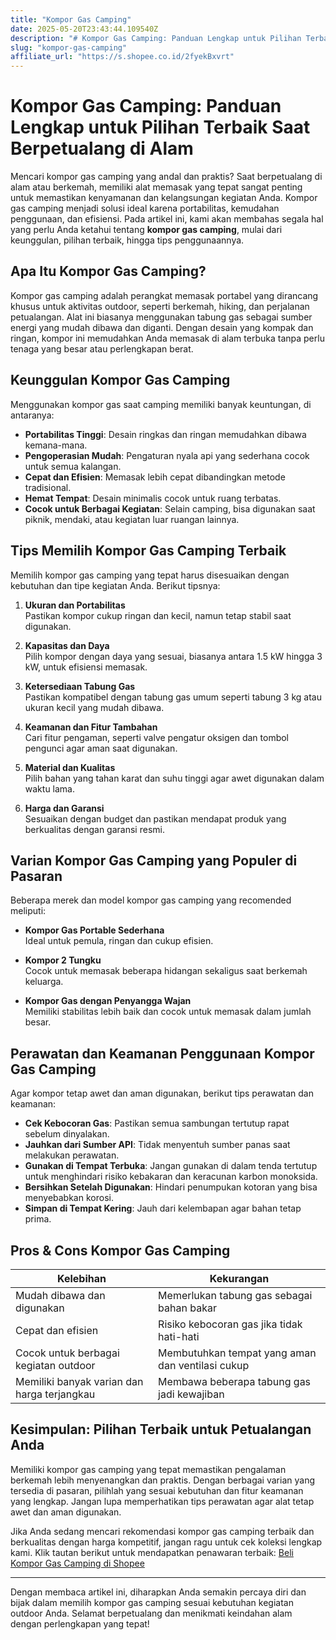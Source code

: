 ```yaml
---
title: "Kompor Gas Camping"
date: 2025-05-20T23:43:44.109540Z
description: "# Kompor Gas Camping: Panduan Lengkap untuk Pilihan Terbaik Saat Berpetualang di Alam..."
slug: "kompor-gas-camping"
affiliate_url: "https://s.shopee.co.id/2fyekBxvrt"
---
```

# Kompor Gas Camping: Panduan Lengkap untuk Pilihan Terbaik Saat Berpetualang di Alam

Mencari kompor gas camping yang andal dan praktis? Saat berpetualang di alam atau berkemah, memiliki alat memasak yang tepat sangat penting untuk memastikan kenyamanan dan kelangsungan kegiatan Anda. Kompor gas camping menjadi solusi ideal karena portabilitas, kemudahan penggunaan, dan efisiensi. Pada artikel ini, kami akan membahas segala hal yang perlu Anda ketahui tentang **kompor gas camping**, mulai dari keunggulan, pilihan terbaik, hingga tips penggunaannya.

## Apa Itu Kompor Gas Camping?

Kompor gas camping adalah perangkat memasak portabel yang dirancang khusus untuk aktivitas outdoor, seperti berkemah, hiking, dan perjalanan petualangan. Alat ini biasanya menggunakan tabung gas sebagai sumber energi yang mudah dibawa dan diganti. Dengan desain yang kompak dan ringan, kompor ini memudahkan Anda memasak di alam terbuka tanpa perlu tenaga yang besar atau perlengkapan berat.

## Keunggulan Kompor Gas Camping

Menggunakan kompor gas saat camping memiliki banyak keuntungan, di antaranya:

- **Portabilitas Tinggi**: Desain ringkas dan ringan memudahkan dibawa kemana-mana.
- **Pengoperasian Mudah**: Pengaturan nyala api yang sederhana cocok untuk semua kalangan.
- **Cepat dan Efisien**: Memasak lebih cepat dibandingkan metode tradisional.
- **Hemat Tempat**: Desain minimalis cocok untuk ruang terbatas.
- **Cocok untuk Berbagai Kegiatan**: Selain camping, bisa digunakan saat piknik, mendaki, atau kegiatan luar ruangan lainnya.

## Tips Memilih Kompor Gas Camping Terbaik

Memilih kompor gas camping yang tepat harus disesuaikan dengan kebutuhan dan tipe kegiatan Anda. Berikut tipsnya:

1. **Ukuran dan Portabilitas**  
   Pastikan kompor cukup ringan dan kecil, namun tetap stabil saat digunakan.

2. **Kapasitas dan Daya**  
   Pilih kompor dengan daya yang sesuai, biasanya antara 1.5 kW hingga 3 kW, untuk efisiensi memasak.

3. **Ketersediaan Tabung Gas**  
   Pastikan kompatibel dengan tabung gas umum seperti tabung 3 kg atau ukuran kecil yang mudah dibawa.

4. **Keamanan dan Fitur Tambahan**  
   Cari fitur pengaman, seperti valve pengatur oksigen dan tombol pengunci agar aman saat digunakan.

5. **Material dan Kualitas**  
   Pilih bahan yang tahan karat dan suhu tinggi agar awet digunakan dalam waktu lama.

6. **Harga dan Garansi**  
   Sesuaikan dengan budget dan pastikan mendapat produk yang berkualitas dengan garansi resmi.

## Varian Kompor Gas Camping yang Populer di Pasaran

Beberapa merek dan model kompor gas camping yang recomended meliputi:

- **Kompor Gas Portable Sederhana**  
  Ideal untuk pemula, ringan dan cukup efisien.
  
- **Kompor 2 Tungku**  
  Cocok untuk memasak beberapa hidangan sekaligus saat berkemah keluarga.
  
- **Kompor Gas dengan Penyangga Wajan**  
  Memiliki stabilitas lebih baik dan cocok untuk memasak dalam jumlah besar.

## Perawatan dan Keamanan Penggunaan Kompor Gas Camping

Agar kompor tetap awet dan aman digunakan, berikut tips perawatan dan keamanan:

- **Cek Kebocoran Gas**: Pastikan semua sambungan tertutup rapat sebelum dinyalakan.
- **Jauhkan dari Sumber API**: Tidak menyentuh sumber panas saat melakukan perawatan.
- **Gunakan di Tempat Terbuka**: Jangan gunakan di dalam tenda tertutup untuk menghindari risiko kebakaran dan keracunan karbon monoksida.
- **Bersihkan Setelah Digunakan**: Hindari penumpukan kotoran yang bisa menyebabkan korosi.
- **Simpan di Tempat Kering**: Jauh dari kelembapan agar bahan tetap prima.

## Pros & Cons Kompor Gas Camping

| Kelebihan | Kekurangan |
|------------|--------------|
| Mudah dibawa dan digunakan | Memerlukan tabung gas sebagai bahan bakar |
| Cepat dan efisien | Risiko kebocoran gas jika tidak hati-hati |
| Cocok untuk berbagai kegiatan outdoor | Membutuhkan tempat yang aman dan ventilasi cukup |
| Memiliki banyak varian dan harga terjangkau | Membawa beberapa tabung gas jadi kewajiban |

## Kesimpulan: Pilihan Terbaik untuk Petualangan Anda

Memiliki kompor gas camping yang tepat memastikan pengalaman berkemah lebih menyenangkan dan praktis. Dengan berbagai varian yang tersedia di pasaran, pilihlah yang sesuai kebutuhan dan fitur keamanan yang lengkap. Jangan lupa memperhatikan tips perawatan agar alat tetap awet dan aman digunakan.

Jika Anda sedang mencari rekomendasi kompor gas camping terbaik dan berkualitas dengan harga kompetitif, jangan ragu untuk cek koleksi lengkap kami. Klik tautan berikut untuk mendapatkan penawaran terbaik: [Beli Kompor Gas Camping di Shopee](https://s.shopee.co.id/2fyekBxvrt)

---

Dengan membaca artikel ini, diharapkan Anda semakin percaya diri dan bijak dalam memilih kompor gas camping sesuai kebutuhan kegiatan outdoor Anda. Selamat berpetualang dan menikmati keindahan alam dengan perlengkapan yang tepat!